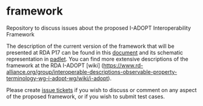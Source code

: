 # framework
Repository to discuss issues about the proposed I-ADOPT Interoperability Framework

The description of the current version of the framework that will be presented at RDA P17 can be found in this [document](https://docs.google.com/document/d/1NGC5BQ9tKsGWnh_IFtMLBWu-BlT8vpulAanF6zYEr2I/edit#) and its schematic representation in [padlet](https://padlet.com/barbaramagagna/sogprgszse1bgd24). You can find more extensive descriptions of the framework at the RDA I-ADOPT [wiki] (https://www.rd-alliance.org/group/interoperable-descriptions-observable-property-terminology-wg-i-adopt-wg/wiki/i-adopt). 

Please create [issue tickets](https://github.com/i-adopt/framework/issues) if you wish to discuss or comment on any aspect of the proposed framework, or if you wish to submit test cases.

